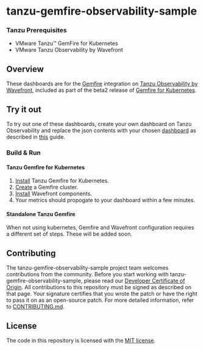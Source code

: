 
# tanzu-gemfire-observability-sample

### Tanzu Prerequisites
* VMware Tanzu™ GemFire for Kubernetes  
* VMware Tanzu Observability by Wavefront

## Overview
These dashboards are for the [Gemfire](https://gemfire.docs.pivotal.io/910/gemfire/about_gemfire.html) integration on [Tanzu Observability by Wavefront](https://tanzu.vmware.com/observability), included as part of the beta2 release of [Gemfire for Kubernetes](http://tgf.docs.pivotal.io/tgf/beta-2).

## Try it out
To try out one of these dashboards, create your own dashboard on Tanzu Observability and replace the json contents with your chosen [dashboard](/dashboards) as described in [this](https://docs.wavefront.com/ui_dashboards_v1.html#edit-and-save-a-dashboard) guide. 

### Build & Run

#### Tanzu Gemfire for Kubernetes
1. [Install](https://tgf.docs.pivotal.io/tgf/beta-2/install) Tanzu Gemfire for Kubernetes.
2. [Create](http://tgf.docs.pivotal.io/tgf/beta-2/create-and-delete.html) a Gemfire cluster.
3. [Install](http://tgf.docs.pivotal.io/tgf/beta-2/work-with-cluster.html#collect-metrics) Wavefront components.
4. Your metrics should propogate to your dashboard within a few minutes.

#### Standalone Tanzu Gemfire
When not using kubernetes, Gemfire and Wavefront configuration requires a different set of steps. These will be added soon.

## Contributing

The tanzu-gemfire-observability-sample project team welcomes contributions from the community. Before you start working with tanzu-gemfire-observability-sample, please
read our [Developer Certificate of Origin](https://cla.vmware.com/dco). All contributions to this repository must be
signed as described on that page. Your signature certifies that you wrote the patch or have the right to pass it on
as an open-source patch. For more detailed information, refer to [CONTRIBUTING.md](CONTRIBUTING.md).

## License
The code in this repository is licensed with the [MIT license](/license.txt).
